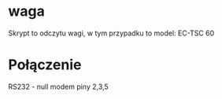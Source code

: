 # waga
Skrypt to odczytu wagi, w tym przypadku to model: EC-TSC 60

# Połączenie
RS232 - null modem 
piny 2,3,5

